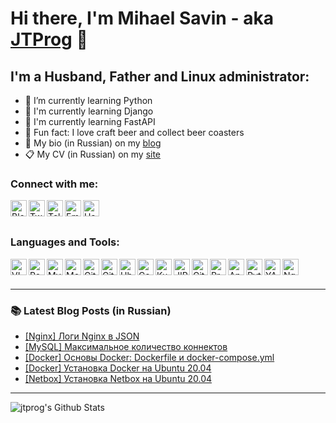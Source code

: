# Hi there, I'm Mihael Savin - aka [JTProg][website] 👋

## I'm a Husband, Father and Linux administrator:
- 🐍 I’m currently learning Python
- 📖 I'm currently learning Django
- 📖 I'm currently learning FastAPI
- 🍻 Fun fact: I love craft beer and collect beer coasters
- 🧬 My bio (in Russian) on my [blog][bio]
- 📋 My CV (in Russian) on my [site][cv]

### Connect with me:

[<img align="left" width="26px" alt="Blog" src="https://api.iconify.design/mdi:web.svg?download=true&box=true&color=%23626262&inline=false&height=auto" />][website]
[<img align="left" width="26px" alt="Twitter" src="https://api.iconify.design/jam:twitter-square.svg?download=true&box=true&color=%23626262&inline=false&height=auto" />][twitter]
[<img align="left" width="26px" alt="Telegram" src="https://api.iconify.design/ri:telegram-line.svg?download=true&box=true&color=%23626262&inline=false&height=auto" />][telegram_chat]
[<img align="left" width="26px" alt="Email" src="https://api.iconify.design/entypo:email.svg?download=true&box=true&color=%23626262&inline=false&height=auto" />][email]
[<img align="left" width="26px" alt="Habr" src="https://api.iconify.design/simple-icons:habr.svg?download=true&box=true&color=%23626262&inline=false&height=auto" />][habr]
<br />
<br />

### Languages and Tools:

<img align="left" alt="VIM" width="26px" src="https://api.iconify.design/cib:vim.svg?download=true&box=true&color=%23626262&inline=false&height=auto" />
<img align="left" alt="PostgreSQL" width="26px" src="https://api.iconify.design/cib:postgresql.svg?download=true&box=true&color=%23626262&inline=false&height=auto" />
<img align="left" alt="MySQL" width="26px" src="https://api.iconify.design/whh:mysqltwo.svg?download=true&box=true&color=%23626262&inline=false&height=auto" />
<img align="left" alt="MongoDB" width="26px" src="https://api.iconify.design/cib:mongodb.svg?download=true&box=true&color=%23626262&inline=false&height=auto" />
<img align="left" alt="Git" width="26px" src="https://api.iconify.design/fa-brands:git-square.svg?download=true&box=true&color=%23626262&inline=false&height=auto" />
<img align="left" alt="GitHub" width="26px" src="https://api.iconify.design/codicon:github.svg?download=true&box=true&color=%23626262&inline=false&height=auto" />
<img align="left" alt="Ubuntu" width="26px" src="https://api.iconify.design/simple-icons:ubuntu.svg?download=true&box=true&color=%23626262&inline=false&height=auto" />
<img align="left" alt="CenOS" width="26px" src="https://api.iconify.design/fa-brands:centos.svg?download=true&box=true&color=%23626262&inline=false&height=auto" />
<img align="left" alt="Kubernetes" width="26px" src="https://api.iconify.design/simple-icons:kubernetes.svg?download=true&box=true&color=%23626262&inline=false&height=auto" />
<img align="left" alt="JIRA" width="26px" src="https://api.iconify.design/simple-icons:jira.svg?download=true&box=true&color=%23626262&inline=false&height=auto" />
<img align="left" alt="GitLab" width="26px" src="https://api.iconify.design/cib:gitlab.svg?download=true&box=true&color=%23626262&inline=false&height=auto" />
<img align="left" alt="Prometheus" width="26px" src="https://api.iconify.design/simple-icons:prometheus.svg?download=true&box=true&color=%23626262&inline=false&height=auto" />
<img align="left" alt="Ansible" width="26px" src="https://api.iconify.design/simple-icons:ansible.svg?download=true&box=true&color=%23626262&inline=false&height=auto" />
<img align="left" alt="Python" width="26px" src="https://api.iconify.design/cib:python.svg?download=true&box=true&color=%23626262&inline=false&height=auto" />
<img align="left" alt="YAML" width="26px" src="https://api.iconify.design/file-icons:yaml-alt4.svg?download=true&box=true&color=%23626262&inline=false&height=auto" />
<img align="left" alt="Nginx" width="26px" src="https://api.iconify.design/cib:nginx.svg?download=true&box=true&color=%23626262&inline=false&height=auto" />

<br />
<br />

---

### 📚 Latest Blog Posts (in Russian)
<!-- BLOG-POST-LIST:START -->
- [[Nginx] Логи Nginx в JSON](https://jtprog.ru/nginx-json-logs/)
- [[MySQL] Максимальное количество коннектов](https://jtprog.ru/max-connections/)
- [[Docker] Основы Docker: Dockerfile и docker-compose.yml](https://jtprog.ru/docker-base/)
- [[Docker] Установка Docker на Ubuntu 20.04](https://jtprog.ru/docker-install/)
- [[Netbox] Установка Netbox на Ubuntu 20.04](https://jtprog.ru/netbox/)
<!-- BLOG-POST-LIST:END -->

---

<img align="left" alt="jtprog's Github Stats" src="https://github-readme-stats.vercel.app/api?username=jtprog&show_icons=true&hide_border=true" />

[bio]: https://jtprog.ru/about-me/
[cv]: https://jtprog.ru/resume/
[website]: https://jtprog.ru
[twitter]: https://twitter.com/jtprogru
[instagram]: https://instagram.com/jtprog
[telegram_chat]: https://t.me/sysodminium_chat
[sysodminium]: https://t.me/sysodminium
[email]: mailto:mail@jtprog.ru
[habr]: https://habr.com/ru/users/jtprog/

